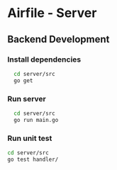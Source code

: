 # Airfile - Server

## Backend Development

### Install dependencies
```bash
  cd server/src
  go get
```

### Run server
```bash
  cd server/src
  go run main.go
```

### Run unit test
```bash
cd server/src
go test handler/
```
